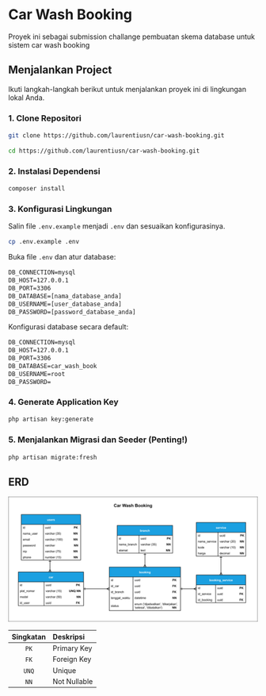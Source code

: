 # Car Wash Booking

Proyek ini sebagai submission challange pembuatan skema database untuk sistem car wash booking

## Menjalankan Project

Ikuti langkah-langkah berikut untuk menjalankan proyek ini di lingkungan lokal Anda.

### 1\. Clone Repositori

```bash
git clone https://github.com/laurentiusn/car-wash-booking.git
```
```bash
cd https://github.com/laurentiusn/car-wash-booking.git
```

### 2\. Instalasi Dependensi

```bash
composer install
```

### 3\. Konfigurasi Lingkungan

Salin file `.env.example` menjadi `.env` dan sesuaikan konfigurasinya.

```bash
cp .env.example .env
```

Buka file `.env` dan atur database:

```
DB_CONNECTION=mysql
DB_HOST=127.0.0.1
DB_PORT=3306
DB_DATABASE=[nama_database_anda]
DB_USERNAME=[user_database_anda]
DB_PASSWORD=[password_database_anda]
```

Konfigurasi database secara default:
```
DB_CONNECTION=mysql
DB_HOST=127.0.0.1
DB_PORT=3306
DB_DATABASE=car_wash_book
DB_USERNAME=root
DB_PASSWORD=
```

### 4\. Generate Application Key

```bash
php artisan key:generate
```

### 5\. Menjalankan Migrasi dan Seeder (Penting\!)


```bash
php artisan migrate:fresh
```

## ERD
![ERD Sistem Booking Car Wash](./public/ERD.jpg)

| Singkatan | Deskripsi    |
| :-------: | :----------- |
| `PK`      | Primary Key  |
| `FK`      | Foreign Key  |
| `UNQ`     | Unique       |
| `NN`      | Not Nullable |